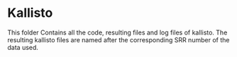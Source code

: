# Kallisto

This folder Contains all the code, resulting files and log files of kallisto. 
The resulting kallisto files are named after the corresponding SRR number of the data used. 
